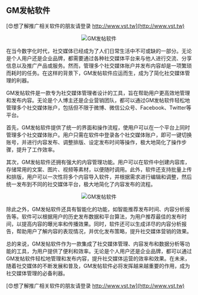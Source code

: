 ## **GM发帖软件**

[😍想了解推广相关软件的朋友请登录 http://www.vst.tw](http://www.vst.tw)

 <center><img src="https://vst.tw/MP4/tuiguang/png/2.png" alt="GM发帖软件"></center>

在当今数字化时代，社交媒体已经成为了人们日常生活中不可或缺的一部分。无论是个人用户还是企业品牌，都需要通过各种社交媒体平台来与他人进行交流、分享信息以及推广产品或服务。然而，管理多个社交媒体账户并发布内容却是一项繁琐而耗时的任务。在这样的背景下，GM发帖软件应运而生，成为了简化社交媒体管理的利器。

GM发帖软件是一款专为社交媒体管理者设计的工具，旨在帮助用户更高效地管理和发布内容。无论是个人博主还是企业营销团队，都可以通过GM发帖软件轻松地管理多个社交媒体账户，包括但不限于微博、微信公众号、Facebook、Twitter等平台。

首先，GM发帖软件提供了统一的界面和操作流程，使用户可以在一个平台上同时管理多个社交媒体账户。用户只需在软件中登录各个社交媒体账户，即可一键切换账号，并进行内容发布、调整排版、设定发布时间等操作，极大地简化了操作步骤，提升了工作效率。

其次，GM发帖软件还拥有强大的内容管理功能。用户可以在软件中创建内容库，存储常用的文案、图片、视频等素材，以便随时调用。此外，软件还支持批量上传和排版，用户可以一次性将多个内容导入软件，并根据需求进行编辑和调整，然后统一发布到不同的社交媒体平台，极大地简化了内容发布的流程。

 <center><img src="https://vst.tw/MP4/tuiguang/png/2.png" alt="GM发帖软件"></center>

除此之外，GM发帖软件还具有智能化的功能，如智能推荐发布时间、内容分析报告等。软件可以根据用户的历史发布数据和平台算法，为用户推荐最佳的发布时间，以提高内容的曝光率和传播效果。同时，软件还可以生成详尽的内容分析报告，帮助用户了解内容的表现情况，并优化发布策略，提升社交媒体营销的效果。

总的来说，GM发帖软件作为一款集成了社交媒体管理、内容发布和数据分析等功能的工具，为用户提供了便利和效率。无论是个人用户还是企业品牌，都可以通过GM发帖软件轻松地管理和发布内容，提升社交媒体运营的效率和效果。在未来，随着社交媒体的不断发展和普及，GM发帖软件必将发挥越来越重要的作用，成为社交媒体管理的必备利器。

[😍想了解推广相关软件的朋友请登录 http://www.vst.tw](http://www.vst.tw)



